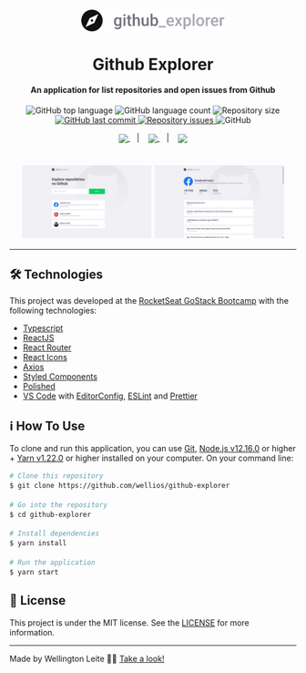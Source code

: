 <h1 align="center">
    <img width="50%" alt="Github Explorer" src="https://github.com/Wellios/Github-Explorer/blob/master/src/assets/logo.svg" />
    <br><br>
    Github Explorer
</h1>

<h4 align="center">
  An application for list repositories and open issues from Github
</h4>
<p align="center">
  <img alt="GitHub top language" src="https://img.shields.io/github/languages/top/wellios/github-explorer.svg">

  <img alt="GitHub language count" src="https://img.shields.io/github/languages/count/wellios/github-explorer.svg">

  <img alt="Repository size" src="https://img.shields.io/github/repo-size/wellios/github-explorer.svg">
  <a href="https://github.com/wellios/github-explorer/commits/master">
    <img alt="GitHub last commit" src="https://img.shields.io/github/last-commit/wellios/github-explorer.svg">
  </a>

  <a href="https://github.com/wellios/github-explorer/issues">
    <img alt="Repository issues" src="https://img.shields.io/github/issues/wellios/github-explorer.svg">
  </a>
  
  <!--<a href="https://app.codacy.com/manual/Wellios/nodejs-conceitos?utm_source=github.com&utm_medium=referral&utm_content=Wellios/nodejs-conceitos&utm_campaign=Badge_Grade_Dashboard">
    <img src="https://api.codacy.com/project/badge/Grade/1b49a63a3ec043e192147f2bb97fbb45"/>
  </a>-->

  <img alt="GitHub" src="https://img.shields.io/github/license/wellios/github-explorer.svg">
</p>

<p align="center">
  <a href="#rocket-technologies">
    <img align="center" src="https://img.shields.io/badge/Technologies-a5a5a5"/>
  </a>&nbsp;&nbsp;&nbsp;|&nbsp;&nbsp;&nbsp;
  <a href="#information_source-how-to-use">
    <img align="center" src="https://img.shields.io/badge/How_To_Use-a5a5a5"/>
  </a>&nbsp;&nbsp;&nbsp;|&nbsp;&nbsp;&nbsp;
  <a href="#memo-license">
    <img align="center" src="https://img.shields.io/badge/License-a5a5a5"/>
  </a>
</p>

<h1 align="center">
  <img align="center" width="45%" src="https://github.com/Wellios/Github-Explorer/blob/master/src/assets/dashboard.png" alt="Repositories Screen"/>

  <img align="center" width="45%" src="https://github.com/Wellios/Github-Explorer/blob/master/src/assets/issues.png" alt="Issues Screen"/>
</h1>

<hr>

## :hammer_and_wrench: Technologies

This project was developed at the [RocketSeat GoStack Bootcamp](https://rocketseat.com.br/bootcamp) with the following technologies:

-  [Typescript](https://www.typescriptlang.org/)
-  [ReactJS](https://reactjs.org/)
-  [React Router](https://github.com/ReactTraining/react-router)
-  [React Icons](https://react-icons.github.io/react-icons/)
-  [Axios](https://github.com/axios/axios)
-  [Styled Components](https://styled-components.com/)
-  [Polished](https://polished.js.org/)
-  [VS Code][vc] with [EditorConfig][vceditconfig], [ESLint][vceslint] and [Prettier][vcprettier]

## :information_source: How To Use

To clone and run this application, you can use [Git](https://git-scm.com), [Node.js v12.16.0][nodejs] or higher + [Yarn v1.22.0][yarn] or higher installed on your computer. On your command line:

```bash
# Clone this repository
$ git clone https://github.com/wellios/github-explorer

# Go into the repository
$ cd github-explorer

# Install dependencies
$ yarn install

# Run the application
$ yarn start
```

## :memo: License

This project is under the MIT license. See the [LICENSE](https://github.com/wellios/github-explorer/blob/master/LICENSE) for more information.

---

Made by Wellington Leite 👨‍💻 [Take a look!](https://www.linkedin.com/in/wellington-leite/)

[nodejs]: https://nodejs.org/
[yarn]: https://yarnpkg.com/
[vc]: https://code.visualstudio.com/
[vceditconfig]: https://marketplace.visualstudio.com/items?itemName=EditorConfig.EditorConfig
[vceslint]: https://marketplace.visualstudio.com/items?itemName=dbaeumer.vscode-eslint
[vcprettier]: https://marketplace.visualstudio.com/items?itemName=esbenp.prettier-vscode
